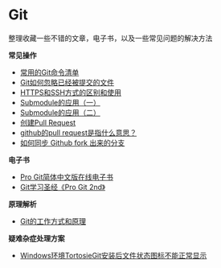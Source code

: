 # Git

整理收藏一些不错的文章，电子书，以及一些常见问题的解决方法


**常见操作**

- [常用的Git命令清单](http://www.ruanyifeng.com/blog/2015/12/git-cheat-sheet.html)
- [Git如何忽略已经被提交的文件](http://segmentfault.com/q/1010000000430426)
- [HTTPS和SSH方式的区别和使用](http://blog.csdn.net/d_clock/article/details/43762763)
- [Submodule的应用（一）](http://blog.csdn.net/d_clock/article/details/43602699)
- [Submodule的应用（二）](http://blog.csdn.net/d_clock/article/details/43730449)
- [创建Pull Request](https://github.com/geeeeeeeeek/git-recipes/wiki/3.3-%E5%88%9B%E5%BB%BAPull-Request)
- [github的pull request是指什么意思？](https://www.zhihu.com/question/21682976/answer/79489643)
- [如何同步 Github fork 出来的分支](http://jinlong.github.io/2015/10/12/syncing-a-fork/)


**电子书**

- [Pro Git简体中文版在线电子书](http://iissnan.com/progit/)
- [Git学习圣经《Pro Git 2nd》](http://git-scm.com/book/zh/v2)


**原理解析**

- [Git的工作方式和原理](http://www.ibm.com/developerworks/cn/devops/d-learn-workings-git/index.html)


**疑难杂症处理方案**

- [Windows环境TortosieGit安装后文件状态图标不能正常显示](http://blog.csdn.net/d_clock/article/details/43611421)